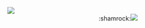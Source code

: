 <img src="https://capsule-render.vercel.app/api?type=rect&color=gradient&customColorList=0&height=300&section=header&text=Hello:)&fontSize=90" />

<center>:shamrock:<img src="https://img.shields.io/badge/Python-3776AB?style=plastic&logo=Python&logoColor=white"/><center>


<!--
**swooojin/swooojin** is a ✨ _special_ ✨ repository because its `README.md` (this file) appears on your GitHub profile.

Here are some ideas to get you started:

- 🔭 I’m currently working on ...
- 🌱 I’m currently learning ...
- 👯 I’m looking to collaborate on ...
- 🤔 I’m looking for help with ...
- 💬 Ask me about ...
- 📫 How to reach me: ...
- 😄 Pronouns: ...
- ⚡ Fun fact: ...
-->
